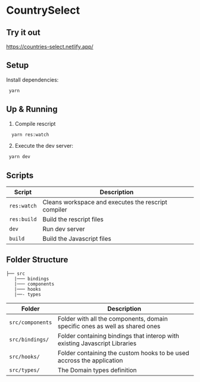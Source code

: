 # CountrySelect

## Try it out

https://countries-select.netlify.app/

## Setup

Install dependencies:

```sh
 yarn
```

## Up & Running

1. Compile rescript 

```sh
  yarn res:watch
```

2. Execute the dev server:

```sh
 yarn dev
```

## Scripts

| Script       | Description                                                   |
| ------------ | ------------------------------------------------------------- |
| `res:watch`  | Cleans workspace and executes the rescript compiler           |
| `res:build`  | Build the rescript files                                      |
| `dev`        | Run dev server                                                |
| `build`      | Build the Javascript files                                    |

## Folder Structure

```
├── src
   |─── bindings
   |─── components
   |─── hooks
   |──- types
```

| Folder           | Description                                                                                                                      |
| ---------------- | -----------------------------------------------------------------------------|
| `src/components` | Folder with all the components, domain specific ones as well as shared ones  |
| `src/bindings/`  | Folder containing bindings that interop with existing Javascript Libraries   |
| `src/hooks/`     | Folder containing the custom hooks to be used accross the application        |
| `src/types/`     | The Domain types definition                                                  |
